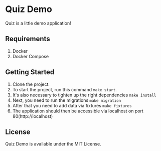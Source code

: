# Quiz Demo

Quiz is a little demo application!

## Requirements

1. Docker
2. Docker Compose

## Getting Started

1. Clone the project.
2. To start the project, run this command `make start`.
3. It's also necessary to tighten up the right dependencies `make install`
4. Next, you need to run the migrations `make migration`
5. After that you need to add data via fixtures `make fixtures`
6. The application should then be accessible via localhost on port 80(http://localhost)


## License

Quiz Demo is available under the MIT License.
